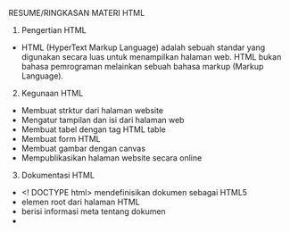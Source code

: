 RESUME/RINGKASAN MATERI HTML

1. Pengertian HTML
- HTML (HyperText Markup Language) adalah sebuah standar yang digunakan secara luas untuk menampilkan halaman web. HTML bukan bahasa pemrograman melainkan sebuah bahasa markup (Markup Language).

2. Kegunaan HTML
- Membuat strktur dari halaman website
- Mengatur tampilan dan isi dari halaman web
- Membuat tabel dengan tag HTML table
- Membuat form HTML
- Membuat gambar dengan canvas
- Mempublikasikan halaman website secara online

3. Dokumentasi HTML
- <! DOCTYPE html> mendefinisikan dokumen sebagai HTML5
- <html> elemen root dari halaman HTML
- <head> berisi informasi meta tentang dokumen
- <title> menentukan judul untuk dokumen
- <body> berisi konten halaman yang terlibat




